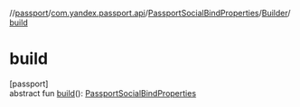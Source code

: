 //[passport](../../../../index.md)/[com.yandex.passport.api](../../index.md)/[PassportSocialBindProperties](../index.md)/[Builder](index.md)/[build](build.md)

# build

[passport]\
abstract fun [build](build.md)(): [PassportSocialBindProperties](../index.md)
